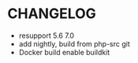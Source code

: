 # CHANGELOG

* resupport 5.6 7.0
* add nightly, build from php-src git
* Docker build enable buildkit
